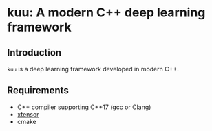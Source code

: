 # kuu: A modern C++ deep learning framework

## Introduction

`kuu` is a deep learning framework developed in modern C++.

## Requirements
- C++ compiler supporting C++17 (gcc or Clang)
- [xtensor](https://github.com/xtensor-stack/xtensor)
- cmake

